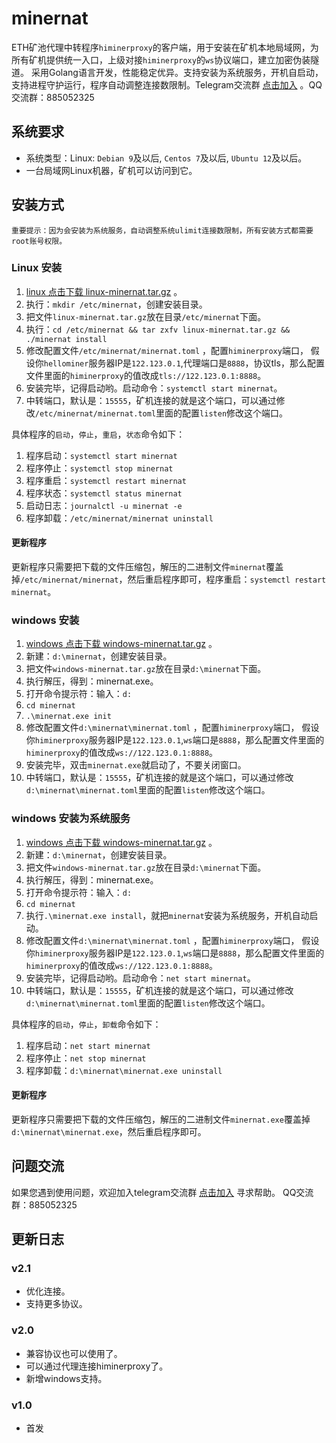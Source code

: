 # minernat

ETH矿池代理中转程序`himinerproxy`的客户端，用于安装在矿机本地局域网，为所有矿机提供统一入口，上级对接`himinerproxy`的`ws`协议端口，建立加密伪装隧道。
采用Golang语言开发，性能稳定优异。支持安装为系统服务，开机自启动，支持进程守护运行，程序自动调整连接数限制。Telegram交流群 [点击加入](https://t.me/+X4aM84WUSC5hYjM5) 。QQ交流群：885052325

## 系统要求

- 系统类型：Linux: `Debian 9`及以后, `Centos 7`及以后, `Ubuntu 12`及以后。
- 一台局域网Linux机器，矿机可以访问到它。

## 安装方式

`重要提示：因为会安装为系统服务，自动调整系统ulimit连接数限制，所有安装方式都需要root账号权限。`

### Linux 安装

1. [linux 点击下载 linux-minernat.tar.gz](https://github.com/HiMinerProxy/minernat/raw/main/releases/linux-minernat.tar.gz) 。
2. 执行：`mkdir /etc/minernat`，创建安装目录。
3. 把文件`linux-minernat.tar.gz`放在目录`/etc/minernat`下面。
4. 执行：`cd /etc/minernat && tar zxfv linux-minernat.tar.gz && ./minernat install`
5. 修改配置文件`/etc/minernat/minernat.toml` ，配置`himinerproxy`端口，
假设你`hellominer`服务器IP是`122.123.0.1`,代理端口是`8888`，协议tls，那么配置文件里面的`himinerproxy`的值改成`tls://122.123.0.1:8888`。
6. 安装完毕，记得启动哟。启动命令：`systemctl start minernat`。
7. 中转端口，默认是：`15555`，矿机连接的就是这个端口，可以通过修改`/etc/minernat/minernat.toml`里面的配置`listen`修改这个端口。

具体程序的`启动`，`停止`，`重启`，`状态`命令如下：

1. 程序启动：`systemctl start minernat`
2. 程序停止：`systemctl stop minernat`
3. 程序重启：`systemctl restart minernat`
4. 程序状态：`systemctl status minernat`
5. 启动日志：`journalctl -u minernat -e`
6. 程序卸载：`/etc/minernat/minernat uninstall`

#### 更新程序

更新程序只需要把下载的文件压缩包，解压的二进制文件`minernat`覆盖掉`/etc/minernat/minernat`，然后重启程序即可，程序重启：`systemctl restart minernat`。


### windows 安装

1. [windows 点击下载 windows-minernat.tar.gz](https://github.com/HiMinerProxy/minernat/raw/main/releases/windows-minernat.tar.gz) 。
2. 新建：`d:\minernat`，创建安装目录。
3. 把文件`windows-minernat.tar.gz`放在目录`d:\minernat`下面。
4. 执行解压，得到：minernat.exe。
5. 打开命令提示符：输入：`d:`
6. `cd minernat`
7. `.\minernat.exe init`
8. 修改配置文件`d:\minernat\minernat.toml` ，配置`himinerproxy`端口，
   假设你`himinerproxy`服务器IP是`122.123.0.1`,`ws`端口是`8888`，那么配置文件里面的`himinerproxy`的值改成`ws://122.123.0.1:8888`。
9. 安装完毕，双击`minernat.exe`就启动了，不要关闭窗口。
10. 中转端口，默认是：`15555`，矿机连接的就是这个端口，可以通过修改`d:\minernat\minernat.toml`里面的配置`listen`修改这个端口。

### windows 安装为系统服务
1. [windows 点击下载 windows-minernat.tar.gz](https://github.com/HiMinerProxy/minernat/raw/main/releases/windows-minernat.tar.gz) 。
2. 新建：`d:\minernat`，创建安装目录。
3. 把文件`windows-minernat.tar.gz`放在目录`d:\minernat`下面。
4. 执行解压，得到：minernat.exe。
5. 打开命令提示符：输入：`d:`
6. `cd minernat`
7. 执行`.\minernat.exe install`，就把`minernat`安装为系统服务，开机自动启动。
8. 修改配置文件`d:\minernat\minernat.toml` ，配置`himinerproxy`端口，
   假设你`himinerproxy`服务器IP是`122.123.0.1`,`ws`端口是`8888`，那么配置文件里面的`himinerproxy`的值改成`ws://122.123.0.1:8888`。 
9. 安装完毕，记得启动哟。启动命令：`net start minernat`。
10. 中转端口，默认是：`15555`，矿机连接的就是这个端口，可以通过修改`d:\minernat\minernat.toml`里面的配置`listen`修改这个端口。

具体程序的`启动`，`停止`，`卸载`命令如下：

1. 程序启动：`net start minernat`
2. 程序停止：`net stop minernat`
3. 程序卸载：`d:\minernat\minernat.exe uninstall`

#### 更新程序

更新程序只需要把下载的文件压缩包，解压的二进制文件`minernat.exe`覆盖掉`d:\minernat\minernat.exe`，然后重启程序即可。


## 问题交流

如果您遇到使用问题，欢迎加入telegram交流群 [点击加入](https://t.me/+X4aM84WUSC5hYjM5) 寻求帮助。 QQ交流群：885052325



## 更新日志

### v2.1
- 优化连接。
- 支持更多协议。

### v2.0
- 兼容协议也可以使用了。
- 可以通过代理连接himinerproxy了。
- 新增windows支持。

### v1.0
- 首发
